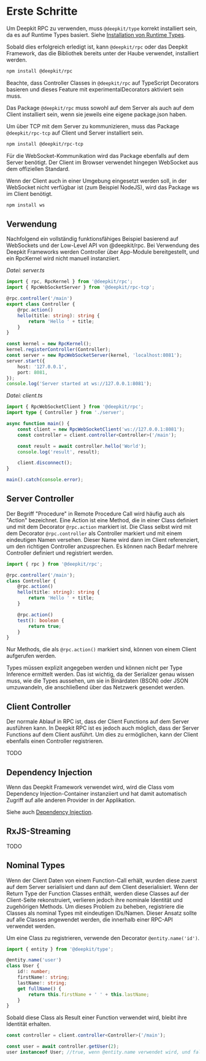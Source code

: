 # Erste Schritte

Um Deepkit RPC zu verwenden, muss `@deepkit/type` korrekt installiert sein, da es auf Runtime Types basiert. Siehe [Installation von Runtime Types](../runtime-types.md).

Sobald dies erfolgreich erledigt ist, kann `@deepkit/rpc` oder das Deepkit Framework, das die Bibliothek bereits unter der Haube verwendet, installiert werden.

```sh
npm install @deepkit/rpc
```

Beachte, dass Controller Classes in `@deepkit/rpc` auf TypeScript Decorators basieren und dieses Feature mit experimentalDecorators aktiviert sein muss.

Das Package `@deepkit/rpc` muss sowohl auf dem Server als auch auf dem Client installiert sein, wenn sie jeweils eine eigene package.json haben.

Um über TCP mit dem Server zu kommunizieren, muss das Package `@deepkit/rpc-tcp` auf Client und Server installiert sein.

```sh
npm install @deepkit/rpc-tcp
```

Für die WebSocket-Kommunikation wird das Package ebenfalls auf dem Server benötigt. Der Client im Browser verwendet hingegen WebSocket aus dem offiziellen Standard.

Wenn der Client auch in einer Umgebung eingesetzt werden soll, in der WebSocket nicht verfügbar ist (zum Beispiel NodeJS), wird das Package ws im Client benötigt.

```sh
npm install ws
```

## Verwendung

Nachfolgend ein vollständig funktionsfähiges Beispiel basierend auf WebSockets und der Low-Level API von @deepkit/rpc. Bei Verwendung des Deepkit Frameworks werden Controller über App-Module bereitgestellt, und ein RpcKernel wird nicht manuell instanziiert.

_Datei: server.ts_

```typescript
import { rpc, RpcKernel } from '@deepkit/rpc';
import { RpcWebSocketServer } from '@deepkit/rpc-tcp';

@rpc.controller('/main')
export class Controller {
    @rpc.action()
    hello(title: string): string {
        return 'Hello ' + title;
    }
}

const kernel = new RpcKernel();
kernel.registerController(Controller);
const server = new RpcWebSocketServer(kernel, 'localhost:8081');
server.start({
    host: '127.0.0.1',
    port: 8081,
});
console.log('Server started at ws://127.0.0.1:8081');

```

_Datei: client.ts_

```typescript
import { RpcWebSocketClient } from '@deepkit/rpc';
import type { Controller } from './server';

async function main() {
    const client = new RpcWebSocketClient('ws://127.0.0.1:8081');
    const controller = client.controller<Controller>('/main');

    const result = await controller.hello('World');
    console.log('result', result);

    client.disconnect();
}

main().catch(console.error);

```

## Server Controller

Der Begriff "Procedure" in Remote Procedure Call wird häufig auch als "Action" bezeichnet. Eine Action ist eine Method, die in einer Class definiert und mit dem Decorator `@rpc.action` markiert ist. Die Class selbst wird mit dem Decorator `@rpc.controller` als Controller markiert und mit einem eindeutigen Namen versehen. Dieser Name wird dann im Client referenziert, um den richtigen Controller anzusprechen. Es können nach Bedarf mehrere Controller definiert und registriert werden.


```typescript
import { rpc } from '@deepkit/rpc';

@rpc.controller('/main');
class Controller {
    @rpc.action()
    hello(title: string): string {
        return 'Hello ' + title;
    }

    @rpc.action()
    test(): boolean {
        return true;
    }
}
```

Nur Methods, die als `@rpc.action()` markiert sind, können von einem Client aufgerufen werden.

Types müssen explizit angegeben werden und können nicht per Type Inference ermittelt werden. Das ist wichtig, da der Serializer genau wissen muss, wie die Types aussehen, um sie in Binärdaten (BSON) oder JSON umzuwandeln, die anschließend über das Netzwerk gesendet werden.

## Client Controller

Der normale Ablauf in RPC ist, dass der Client Functions auf dem Server ausführen kann. In Deepkit RPC ist es jedoch auch möglich, dass der Server Functions auf dem Client ausführt. Um dies zu ermöglichen, kann der Client ebenfalls einen Controller registrieren.

TODO

## Dependency Injection

Wenn das Deepkit Framework verwendet wird, wird die Class vom Dependency Injection-Container instanziiert und hat damit automatisch Zugriff auf alle anderen Provider in der Applikation.

Siehe auch [Dependency Injection](dependency-injection.md#).

## RxJS-Streaming

TODO

## Nominal Types

Wenn der Client Daten von einem Function-Call erhält, wurden diese zuerst auf dem Server serialisiert und dann auf dem Client deserialisiert. Wenn der Return Type der Function Classes enthält, werden diese Classes auf der Client-Seite rekonstruiert, verlieren jedoch ihre nominale Identität und zugehörigen Methods. Um dieses Problem zu beheben, registriere die Classes als nominal Types mit eindeutigen IDs/Namen. Dieser Ansatz sollte auf alle Classes angewendet werden, die innerhalb einer RPC-API verwendet werden.

Um eine Class zu registrieren, verwende den Decorator `@entity.name('id')`.

```typescript
import { entity } from '@deepkit/type';

@entity.name('user')
class User {
    id!: number;
    firstName!: string;
    lastName!: string;
    get fullName() {
        return this.firstName + ' ' + this.lastName;
    }
}
```

Sobald diese Class als Result einer Function verwendet wird, bleibt ihre Identität erhalten.

```typescript
const controller = client.controller<Controller>('/main');

const user = await controller.getUser(2);
user instanceof User; //true, wenn @entity.name verwendet wird, und false, wenn nicht
```